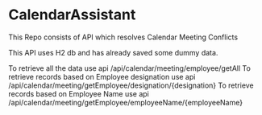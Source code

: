# CalendarAssistant
 This Repo consists of  API which resolves Calendar Meeting Conflicts
 
 This API uses H2 db and has already saved some dummy data.
 
 To retrieve all the data use api /api/calendar/meeting/employee/getAll
 To retrieve records based on Employee designation use api /api/calendar/meeting/getEmployee/designation/{designation}
 To retrieve records based on Employee Name use api /api/calendar/meeting/getEmployee/employeeName/{employeeName}
